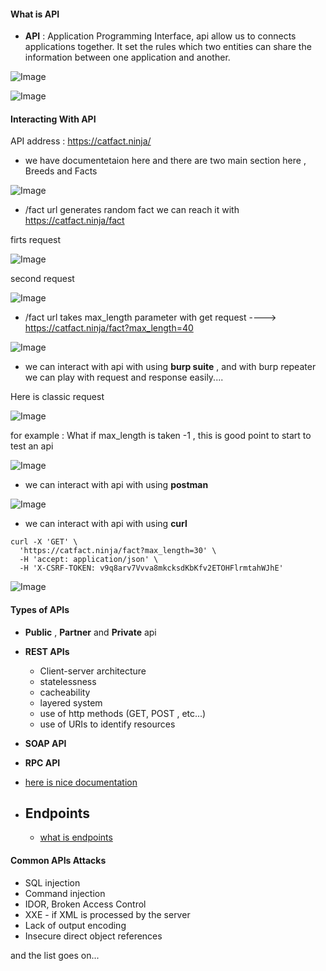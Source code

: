 #### What is API

- **API** : Application Programming Interface, api allow us to connects applications together. It set the rules which two entities can share the information between one application and another.

![Image](/img/apiintro.png)

![Image](/img/apikitchen.png)

#### Interacting With API

API address : https://catfact.ninja/

- we have documentetaion here and there are two main section here , Breeds and Facts

![Image](/img/catfact.png)

- /fact url generates random fact we can reach it with https://catfact.ninja/fact

firts request

![Image](/img/frstreq.png)

second request

![Image](/img/secondreq.png)

- /fact url takes max_length parameter with get request ----> https://catfact.ninja/fact?max_length=40

![Image](/img/maxparameter.png)

- we can interact with api with using **burp suite** , and with burp repeater we can play with request and response easily....

Here is classic request

![Image](/img/normal-request.png)

for example : What if max_length is taken -1 , this is good point to start to test an api

![Image](/img/minisone.png)

- we can interact with api with using **postman**

![Image](/img/postman.png)

- we can interact with api with using **curl**

```
curl -X 'GET' \
  'https://catfact.ninja/fact?max_length=30' \
  -H 'accept: application/json' \
  -H 'X-CSRF-TOKEN: v9q8arv7Vvva8mkcksdKbKfv2ETOHFlrmtahWJhE'
```

![Image](/img/curlinteract.png)

#### Types of APIs

- **Public** , **Partner** and **Private** api

- **REST APIs**

  - Client-server architecture
  - statelessness
  - cacheability
  - layered system
  - use of http methods (GET, POST , etc...)
  - use of URIs to identify resources

- **SOAP API**
- **RPC API**

- [here is nice documentation](https://konghq.com/learning-center/api-management/different-api-types-and-use-cases)

- ## **Endpoints**
  - [what is endpoints](https://www.techtarget.com/searchapparchitecture/definition/API-endpoint)

#### Common APIs Attacks

- SQL injection
- Command injection
- IDOR, Broken Access Control
- XXE - if XML is processed by the server
- Lack of output encoding
- Insecure direct object references

and the list goes on...
